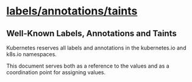 # **[labels/annotations/taints](https://kubernetes.io/docs/reference/labels-annotations-taints/)**

## Well-Known Labels, Annotations and Taints

Kubernetes reserves all labels and annotations in the kubernetes.io and k8s.io namespaces.

This document serves both as a reference to the values and as a coordination point for assigning values.
